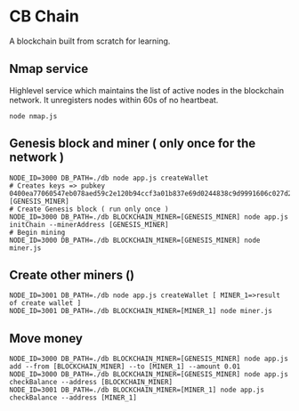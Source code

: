 #  CB Chain
A blockchain built from scratch for learning.

## Nmap service
Highlevel service which maintains the list of active nodes in the blockchain network. It unregisters nodes within 60s of no heartbeat.
```
node nmap.js
```

## Genesis block and miner ( only once for the network )
```
NODE_ID=3000 DB_PATH=./db node app.js createWallet
# Creates keys => pubkey 0400ea77060547eb078aed59c2e120b94ccf3a01b837e69d0244838c9d9991606c027d2a59121b8b0f4a1c659e60cbedd4055f779d2bfe975d59bb02973f6bad2f [GENESIS_MINER]
# Create Genesis block ( run only once )
NODE_ID=3000 DB_PATH=./db BLOCKCHAIN_MINER=[GENESIS_MINER] node app.js initChain --minerAddress [GENESIS_MINER]
# Begin mining
NODE_ID=3000 DB_PATH=./db BLOCKCHAIN_MINER=[GENESIS_MINER] node miner.js
```

## Create other miners ()
```
NODE_ID=3001 DB_PATH=./db node app.js createWallet [ MINER_1=>result of create wallet ]
NODE_ID=3001 DB_PATH=./db BLOCKCHAIN_MINER=[MINER_1] node miner.js
```

## Move money
```
NODE_ID=3000 DB_PATH=./db BLOCKCHAIN_MINER=[GENESIS_MINER] node app.js add --from [BLOCKCHAIN_MINER] --to [MINER_1] --amount 0.01
NODE_ID=3000 DB_PATH=./db BLOCKCHAIN_MINER=[GENESIS_MINER] node app.js checkBalance --address [BLOCKCHAIN_MINER]
NODE_ID=3001 DB_PATH=./db BLOCKCHAIN_MINER=[MINER_1] node app.js checkBalance --address [MINER_1]
```
